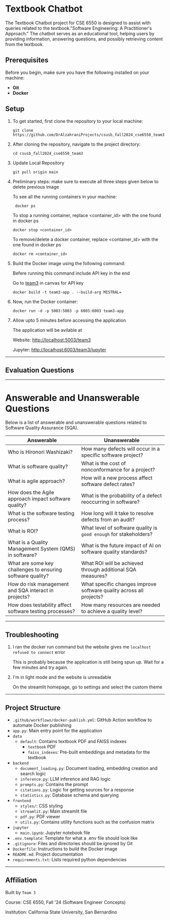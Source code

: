
# Textbook Chatbot 

The Textbook Chatbot project for CSE 6550 is designed to assist with queries related to the textbook."Software Engineering: A Practitioner's Approach." The chatbot serves as an educational tool, helping users by providing information, answering questions, and possibly retrieving content from the textbook.

## Prerequisites
Before you begin, make sure you have the following installed on your machine:
- **Git**
- **Docker**

## Setup

1. To get started, first clone the repository to your local machine:
   ```
   git clone https://github.com/DrAlzahraniProjects/csusb_fall2024_cse6550_team3.git
   ```

2. After cloning the repository, navigate to the project directory:
   ```
   cd csusb_fall2024_cse6550_team3
   ```

3. Update Local Repository
   ```
   git pull origin main
   ```

4. Preliminary steps: make sure to execute all three steps given below to delete previous image

   To see all the running containers in your machine: 
   ```
    docker ps
   ```
  
   To stop a running container, replace <container_id> with the one found in docker ps
   ```
   docker stop <container_id>
   ```

   To remove/delete a docker container, replace <container_id> with the one found in docker ps
   ```
   docker rm <container_id>
   ```

5. Build the Docker image using the following command:

   Befere running this command include API key in the end 

   Go to [team3](https://csusb.instructure.com/courses/43192/discussion_topics/419698) in canvas for API key
   
   ```
   docker build -t team3-app . --build-arg MISTRAL=
   ```
6. Now, run the Docker container:
 
   ```
   docker run -d -p 5003:5003 -p 6003:6003 team3-app
   ```

7. Allow upto 5 minutes before accessing the application
    
   The application will be avilable at
  
    Website: [http://localhost:5003/team3](http://localhost:5003/team3)
   
    Jupyter: [http://localhost:6003/team3/jupyter](http://localhost:6003/team3/jupyter)

---

## Evaluation Questions
---
# Answerable and Unanswerable Questions

Below is a list of answerable and unanswerable questions related to Software Quality Assurance (SQA).

| **Answerable**                                               | **Unanswerable**                                                   |
|--------------------------------------------------------------|--------------------------------------------------------------------|
| Who is Hironori Washizaki?                                   | How many defects will occur in a specific software project?        |
| What is software quality?                                    | What is the cost of nonconformance for a project?                  |
| What is agile approach?                                      | How will a new process affect software defect rates?               |
| How does the Agile approach impact software quality?         | What is the probability of a defect reoccurring in software?       |
| What is the software testing process?                        | How long will it take to resolve defects from an audit?            |
| What is ROI?                                                 | What level of software quality is `good enough` for stakeholders?  |
| What is a Quality Management System (QMS) in software?       | What is the future impact of AI on software quality standards?     |
| What are some key challenges to ensuring software quality?   | What ROI will be achieved through additional SQA measures?         |
| How do risk management and SQA interact in projects?         | What specific changes improve software quality across all projects?|
| How does testability affect software testing processes?      | How many resources are needed to achieve a quality level?          |

---
## Troubleshooting

1. I ran the docker run command but the website gives me `localhost refused to connect` error
   
   This is probably because the application is still being spun up. Wait for a few minutes and try again.
   
2. I'm in light mode and the website is unreadable
   
   On the streamlit homepage, go to settings and select the custom theme
   

---
## Project Structure

- `.github/workflows/docker-publish.yml`: GitHub Action workflow to automate Docker publishing
- `app.py`: Main entry point for the application
- `data`
	- `default`: Contains textbook PDF and FAISS indexes
		- `textbook` PDF
		- `faiss_indexes`: Pre-built embeddings and metadata for the textbook
- `backend`
	- `document_loading.py`: Document loading, embedding creation and search logic
	- `inference.py`: LLM inference and RAG logic
	- `prompts.py`: Contains the prompt
	- `citations.py`: Logic for getting sources for a response
	- `statistics.py`: Database schema and querying
- `frontend`
	- `styles/`: CSS styling
	- `streamlit.py`: Main streamlit file
	- `pdf.py`: PDF viewer
   - `utils.py`: Contains utility functions such as the confusion matrix
- `jupyter`
	- `main.ipynb`: Jupyter notebook file
- `.env.template`: Template for what a .env file should look like
- `.gitignore`: Files and directories should be ignored by Git
- `Dockerfile`: Instructions to build the Docker image
- `README.md`: Project documentation
- `requirements.txt`: Lists required python dependencies

---

## Affiliation

Built by `Team 3`

Course: CSE 6550, Fall '24 (Software Engineer Concepts)

Institution: California State University, San Bernardino
